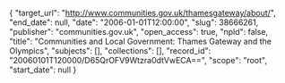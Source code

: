{
  "target_url": "http://www.communities.gov.uk/thamesgateway/about/", 
  "end_date": null, 
  "date": "2006-01-01T12:00:00", 
  "slug": 38666261, 
  "publisher": "communities.gov.uk", 
  "open_access": true, 
  "npld": false, 
  "title": "Communities and Local Government: Thames Gateway and the Olympics", 
  "subjects": [], 
  "collections": [], 
  "record_id": "20060101T120000/D65QrOFV9Wtzra0dtVwECA==", 
  "scope": "root", 
  "start_date": null
}

